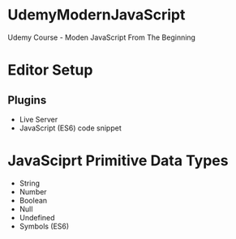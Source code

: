 # UdemyModernJavaScript
Udemy Course - Moden JavaScript From The Beginning

# Editor Setup
## Plugins

* Live Server
* JavaScript (ES6) code snippet


# JavaSciprt Primitive Data Types

* String
* Number
* Boolean
* Null
* Undefined
* Symbols (ES6)

